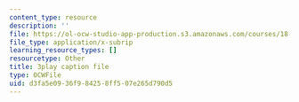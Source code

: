 ```yaml
---
content_type: resource
description: ''
file: https://ol-ocw-studio-app-production.s3.amazonaws.com/courses/18-03sc-differential-equations-fall-2011/d3fa5e0936f984258ff507e265d790d5_SioXozu-Loo.srt
file_type: application/x-subrip
learning_resource_types: []
resourcetype: Other
title: 3play caption file
type: OCWFile
uid: d3fa5e09-36f9-8425-8ff5-07e265d790d5
---
```

